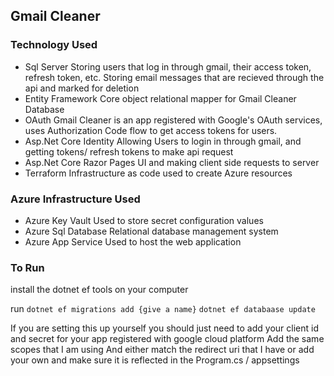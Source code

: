 ## Gmail Cleaner

### Technology Used
- Sql Server 
Storing users that log in through gmail, their access token, refresh token, etc.
Storing email messages that are recieved through the api and marked for deletion
- Entity Framework Core 
object relational mapper for Gmail Cleaner Database
- OAuth
Gmail Cleaner is an app registered with Google's OAuth services, uses Authorization Code flow to get access tokens for users.
- Asp.Net Core Identity
Allowing Users to login in through gmail, and getting tokens/ refresh tokens to make api request
- Asp.Net Core Razor Pages
UI and making client side requests to server
- Terraform
Infrastructure as code used to create Azure resources


### Azure Infrastructure Used
- Azure Key Vault
Used to store secret configuration values
- Azure Sql Database
Relational database management system
- Azure App Service
Used to host the web application


### To Run 

install the dotnet ef tools on your computer 

run 
```dotnet ef migrations add {give a name}```
```dotnet ef databaase update```

If you are setting this up yourself you should just need to add your client id and secret for your app registered with google cloud platform
Add the same scopes that I am using
And either match the redirect uri that I have or add your own and make sure it is reflected in the Program.cs / appsettings

